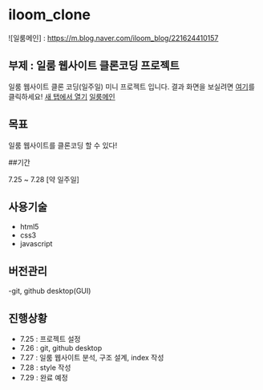 # iloom_clone
![일룸메인] : https://m.blog.naver.com/iloom_blog/221624410157
## 부제 : 일룸 웹사이트 클론코딩 프로젝트

일룸 웹사이트 클론 코딩(일주일) 미니 프로젝트 입니다. 결과 화면을 보실려면 [여기](https://Xeyeong.github.io/iloom_clone/src/main/webapp)를 클릭하세요!
<a href="https://www.google.com/" target="_blank">새 탭에서 열기</a>
[일룸메인]()
## 목표

일룸 웹사이트를 클론코딩 할 수 있다!

##기간 

7.25 ~ 7.28 [약 일주일]

## 사용기술
  - html5
  - css3
  - javascript
  
## 버전관리
  -git, github desktop(GUI)
  
## 진행상황
  - 7.25 : 프로젝트 설정
  - 7.26 : git, github desktop
  - 7.27 : 일룸 웹사이트 분석, 구조 설계, index 작성
  - 7.28 : style 작성
  - 7.29 : 완료 예정
 
